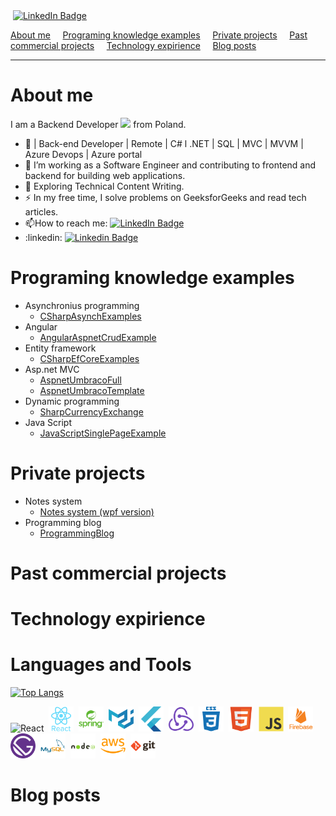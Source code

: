 <!-- https://gerrit.googlesource.com/gitiles/+/refs/tags/v0.2/Documentation/markdown.md>


<!-- social media -->
<div id="header" align="left">
  <img src="https://komarev.com/ghpvc/?username=pawelfluder&style=flat-square&color=blue" alt=""/>
  <a href="https://www.linkedin.com/in/pawe%C5%82-fluder-840660155">
    <img src="https://img.shields.io/badge/LinkedIn-blue?style=for-the-badge&logo=linkedin&logoColor=white" alt="LinkedIn Badge"/>
  </a>
</div>
<!-- social media -->


<!-- anchor links>
<!-- anchor links that jump down to different sections-->
<!-- https://github.com/fefong/markdown_readme/blob/master/README.md -->
<!-- https://gerrit.googlesource.com/gitiles/+/refs/tags/v0.2/Documentation/markdown.md#Tables -->
[About me](#about-me)&nbsp;&nbsp;&nbsp;&nbsp;&nbsp;[Programing knowledge examples](#programing-knowledge-examples)&nbsp;&nbsp;&nbsp;&nbsp;&nbsp;[Private projects](#private-projects)&nbsp;&nbsp;&nbsp;&nbsp;&nbsp;[Past commercial projects](#past-commercial-projects)&nbsp;&nbsp;&nbsp;&nbsp;&nbsp;[Technology expirience](#technology-expirience)&nbsp;&nbsp;&nbsp;&nbsp;&nbsp;[Blog posts](#blog-posts)
<!-- anchor links-->


<!-- breaking line -->
---
<!-- breaking line -->


<!-- about me -->
# About me
I am a Backend Developer <img src="https://media.giphy.com/media/WUlplcMpOCEmTGBtBW/giphy.gif" width="30"> from Poland.
- 🐜 | Back-end Developer | Remote | C# l .NET | SQL | MVC | MVVM | Azure Devops | Azure portal
- :telescope: I’m working as a Software Engineer and contributing to frontend and backend for building web applications.
- :seedling: Exploring Technical Content Writing.
- :zap: In my free time, I solve problems on GeeksforGeeks and read tech articles.
- :mailbox:How to reach me: <a href="https://www.linkedin.com/in/pawe%C5%82-fluder-840660155">
    <img src="https://img.shields.io/badge/LinkedIn-blue?style=for-the-badge&logo=linkedin&logoColor=white" alt="LinkedIn Badge"/>
  </a>
- :linkedin: [![Linkedin Badge](https://img.shields.io/badge/-kakbar-blue?style=flat&logo=Linkedin&logoColor=white)](https://www.linkedin.com/in/pawe%C5%82-fluder-840660155)
<!-- about me -->


<!-- knowledge -->
# Programing knowledge examples
- Asynchronius programming
  - <a href="https://github.com/pawelfluder/CSharpAsynchExamples">CSharpAsynchExamples</a>
- Angular
  - <a href="https://github.com/pawelfluder/AngularAspnetCrudExample">AngularAspnetCrudExample</a>
- Entity framework
  - <a href="https://github.com/pawelfluder/CSharpEfCoreExamples">CSharpEfCoreExamples</a>
- Asp.net MVC
  - <a href="https://github.com/pawelfluder/AspnetUmbracoFull">AspnetUmbracoFull</a>
  - <a href="https://github.com/pawelfluder/AspnetUmbracoTemplate">AspnetUmbracoTemplate</a>
- Dynamic programming
  - <a href="https://github.com/pawelfluder/SharpCurrencyExchange">SharpCurrencyExchange</a>
- Java Script
  - <a href="https://github.com/pawelfluder/JavaScriptSinglePageExample">JavaScriptSinglePageExample</a>
<!-- knowledge -->


<!-- private projects -->
# Private projects
- Notes system
  - <a href="https://github.com/pawelfluder/NotesSystem/tree/main/03_projects">Notes system (wpf version)</a>
- Programming blog
  - <a href="https://github.com/pawelfluder/NotesSystem/tree/main/ProgrammingBlog">ProgrammingBlog</a>  
<!-- private projects -->


<!-- past commercial projects -->
# Past commercial projects
<!-- past commercial projects -->


<!-- technology expirience -->
# Technology expirience
<!-- technology expirience -->

<!-- languages and tools -->
# Languages and Tools
[![Top Langs](https://github-readme-stats.vercel.app/api/top-langs/?username=pawelfluder&layout=compact&theme=vision-friendly-dark)](https://github.com/anuraghazra/github-readme-stats)
<div>
  <img src="https://cdn.jsdelivr.net/gh/devicons/devicon/icons/csharp/csharp-original.svg" title="csharp" alt="React" width="40" height="40"/>&nbsp;
  <img src="https://github.com/devicons/devicon/blob/master/icons/react/react-original-wordmark.svg" title="React" alt="React" width="40" height="40"/>&nbsp;
  <img src="https://github.com/devicons/devicon/blob/master/icons/spring/spring-original-wordmark.svg" title="Spring" alt="Spring" width="40" height="40"/>&nbsp;
  <img src="https://github.com/devicons/devicon/blob/master/icons/materialui/materialui-original.svg" title="Material UI" alt="Material UI" width="40" height="40"/>&nbsp;
  <img src="https://github.com/devicons/devicon/blob/master/icons/flutter/flutter-original.svg" title="Flutter" alt="Flutter" width="40" height="40"/>&nbsp;
  <img src="https://github.com/devicons/devicon/blob/master/icons/redux/redux-original.svg" title="Redux" alt="Redux " width="40" height="40"/>&nbsp;
  <img src="https://github.com/devicons/devicon/blob/master/icons/css3/css3-plain-wordmark.svg"  title="CSS3" alt="CSS" width="40" height="40"/>&nbsp;
  <img src="https://github.com/devicons/devicon/blob/master/icons/html5/html5-original.svg" title="HTML5" alt="HTML" width="40" height="40"/>&nbsp;
  <img src="https://github.com/devicons/devicon/blob/master/icons/javascript/javascript-original.svg" title="JavaScript" alt="JavaScript" width="40" height="40"/>&nbsp;
  <img src="https://github.com/devicons/devicon/blob/master/icons/firebase/firebase-plain-wordmark.svg" title="Firebase" alt="Firebase" width="40" height="40"/>&nbsp;
  <img src="https://github.com/devicons/devicon/blob/master/icons/gatsby/gatsby-original.svg" title="Gatsby"  alt="Gatsby" width="40" height="40"/>&nbsp;
  <img src="https://github.com/devicons/devicon/blob/master/icons/mysql/mysql-original-wordmark.svg" title="MySQL"  alt="MySQL" width="40" height="40"/>&nbsp;
  <img src="https://github.com/devicons/devicon/blob/master/icons/nodejs/nodejs-original-wordmark.svg" title="NodeJS" alt="NodeJS" width="40" height="40"/>&nbsp;
  <img src="https://github.com/devicons/devicon/blob/master/icons/amazonwebservices/amazonwebservices-plain-wordmark.svg" title="AWS" alt="AWS" width="40" height="40"/>&nbsp;
  <img src="https://github.com/devicons/devicon/blob/master/icons/git/git-original-wordmark.svg" title="Git" **alt="Git" width="40" height="40"/>
</div>
<!-- languages and tools -->


<!-- blog posts -->
# Blog posts
<!-- BLOG-POST-LIST:START -->
<!-- BLOG-POST-LIST:END -->
<!-- blog posts -->


<!-- gif; coding from home
<div id="header" align="center">
  <img src="https://media.giphy.com/media/M9gbBd9nbDrOTu1Mqx/giphy.gif" width="100"/>
</div>
-->

<!-- social media
<a href="your-youtube-URL">
  <img src="https://img.shields.io/badge/YouTube-red?style=for-the-badge&logo=youtube&logoColor=white" alt="Youtube Badge"/>
</a>
<a href="your-twitter-URL">
  <img src="https://img.shields.io/badge/Twitter-blue?style=for-the-badge&logo=twitter&logoColor=white" alt="Twitter Badge"/>
</a>
-->

<!-- gif; big animation with two monitors
<div align="center">
  <img src="https://media.giphy.com/media/dWesBcTLavkZuG35MI/giphy.gif" width="600" height="300"/>
</div>
-->

<!-- gif; big animation with two monitors
<div id="header" align="center">
  <h1>
    hey there two
    <img src="https://media.giphy.com/media/hvRJCLFzcasrR4ia7z/giphy.gif" width="30px"/>
  </h1>
</div>
-->

<!-- emoticons
:woman_technologist:
:hammer_and_wrench:
:writing_hand:
-->

<!--
[![GitHub Streak](http://github-readme-streak-stats.herokuapp.com?user=pawelfluder&theme=dark&background=000000)](https://git.io/streak-stats)
-->

